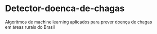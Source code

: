 # Detector-doenca-de-chagas
Algoritmos de machine learning aplicados para prever doença de chagas em áreas rurais do Brasil
